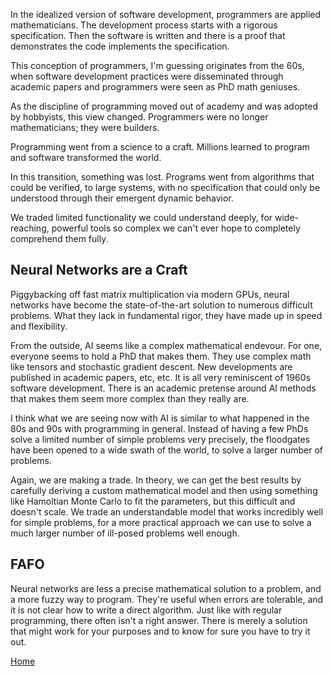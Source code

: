 In the idealized version of software development, programmers are applied mathematicians. The development process starts with a rigorous specification. Then the software is written and there is a proof that demonstrates the code implements the specification.

This conception of programmers, I'm guessing originates from the 60s, when software development practices were disseminated through academic papers and programmers were seen as PhD math geniuses.

As the discipline of programming moved out of academy and was adopted by hobbyists, this view changed. Programmers were no longer mathematicians; they were builders.

Programming went from a science to a craft. Millions learned to program and software transformed the world.

In this transition, something was lost. Programs went from algorithms that could be verified, to large systems, with no specification that could only be understood through their emergent dynamic behavior.

We traded limited functionality we could understand deeply, for wide-reaching, powerful tools so complex we can't ever hope to completely comprehend them fully.

## Neural Networks are a Craft

Piggybacking off fast matrix multiplication via modern GPUs, neural networks have become the state-of-the-art solution to numerous difficult problems. What they lack in fundamental rigor, they have made up in speed and flexibility.

From the outside, AI seems like a complex mathematical endevour. For one, everyone seems to hold a PhD that makes them. They use complex math like tensors and stochastic gradient descent. New developments are published in academic papers, etc, etc. It is all very reminiscent of 1960s software development. There is an academic pretense around AI methods that makes them seem more complex than they really are.

I think what we are seeing now with AI is similar to what happened in the 80s and 90s with programming in general. Instead of having a few PhDs solve a limited number of simple problems very precisely, the floodgates have been opened to a wide swath of the world, to solve a larger number of problems.

Again, we are making a trade. In theory, we can get the best results by carefully deriving a custom mathematical model and then using something like Hamoltian Monte Carlo to fit the parameters, but this difficult and doesn't scale. We trade an understandable model that works incredibly well for simple problems, for a more practical approach we can use to solve a much larger number of ill-posed problems well enough.

## FAFO

Neural networks are less a precise mathematical solution to a problem, and a more fuzzy way to program. They're useful when errors are tolerable, and it is not clear how to write a direct algorithm. Just like with regular programming, there often isn't a right answer. There is merely a solution that might work for your purposes and to know for sure you have to try it out.

[Home](../index.html)
